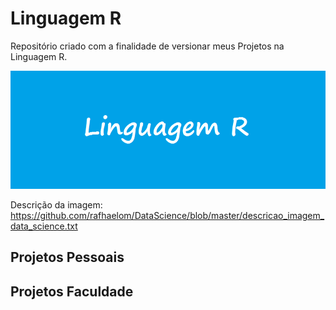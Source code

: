 # Linguagem R
 Repositório criado com a finalidade de versionar meus Projetos na Linguagem R.

 ![](linguagem_r.png)

 Descrição da imagem: https://github.com/rafhaelom/DataScience/blob/master/descricao_imagem_data_science.txt

 ## Projetos Pessoais
 
 ## Projetos Faculdade